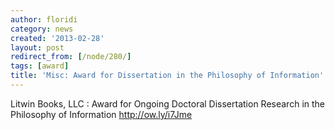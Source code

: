```yaml
---
author: floridi
category: news
created: '2013-02-28'
layout: post
redirect_from: [/node/280/]
tags: [award]
title: 'Misc: Award for Dissertation in the Philosophy of Information'
---
```

Litwin Books, LLC : Award for Ongoing Doctoral Dissertation Research in the
Philosophy of Information http://ow.ly/i7Jme

